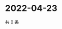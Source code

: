 # 2022-04-23

共 0 条

<!-- BEGIN WEIBO -->
<!-- 最后更新时间 Sat Apr 23 2022 07:01:28 GMT+0800 (China Standard Time) -->

<!-- END WEIBO -->
